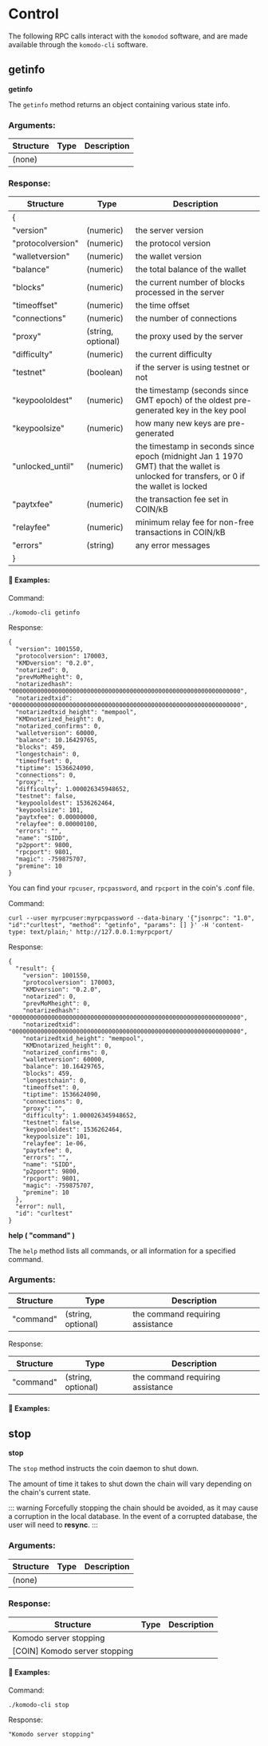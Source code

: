 # Control

The following RPC calls interact with the `komodod` software, and are made available through the `komodo-cli` software.

## getinfo

**getinfo**

The `getinfo` method returns an object containing various state info.

### Arguments:

Structure|Type|Description
---------|----|-----------
(none)                                       |                             |

### Response:

Structure|Type|Description
---------|----|-----------
{                                            |                             |
"version"                                    |(numeric)                    |the server version
"protocolversion"                            |(numeric)                    |the protocol version
"walletversion"                              |(numeric)                    |the wallet version
"balance"                                    |(numeric)                    |the total balance of the wallet
"blocks"                                     |(numeric)                    |the current number of blocks processed in the server
"timeoffset"                                 |(numeric)                    |the time offset
"connections"                                |(numeric)                    |the number of connections
"proxy"                                      |(string, optional)           |the proxy used by the server
"difficulty"                                 |(numeric)                    |the current difficulty
"testnet"                                    |(boolean)                    |if the server is using testnet or not
"keypoololdest"                              |(numeric)                    |the timestamp (seconds since GMT epoch) of the oldest pre-generated key in the key pool
"keypoolsize"                                |(numeric)                    |how many new keys are pre-generated
"unlocked_until"                             |(numeric)                    |the timestamp in seconds since epoch (midnight Jan 1 1970 GMT) that the wallet is unlocked for transfers, or 0 if the wallet is locked
"paytxfee"                                   |(numeric)                    |the transaction fee set in COIN/kB
"relayfee"                                   |(numeric)                    |minimum relay fee for non-free transactions in COIN/kB
"errors"                                     |(string)                     |any error messages
}                                            |                             |

#### :pushpin: Examples:

Command:

```
./komodo-cli getinfo
```

Response:

```
{
  "version": 1001550,
  "protocolversion": 170003,
  "KMDversion": "0.2.0",
  "notarized": 0,
  "prevMoMheight": 0,
  "notarizedhash": "0000000000000000000000000000000000000000000000000000000000000000",
  "notarizedtxid": "0000000000000000000000000000000000000000000000000000000000000000",
  "notarizedtxid_height": "mempool",
  "KMDnotarized_height": 0,
  "notarized_confirms": 0,
  "walletversion": 60000,
  "balance": 10.16429765,
  "blocks": 459,
  "longestchain": 0,
  "timeoffset": 0,
  "tiptime": 1536624090,
  "connections": 0,
  "proxy": "",
  "difficulty": 1.000026345948652,
  "testnet": false,
  "keypoololdest": 1536262464,
  "keypoolsize": 101,
  "paytxfee": 0.00000000,
  "relayfee": 0.00000100,
  "errors": "",
  "name": "SIDD",
  "p2pport": 9800,
  "rpcport": 9801,
  "magic": -759875707,
  "premine": 10
}
```

You can find your `rpcuser`, `rpcpassword`, and `rpcport` in the coin's .conf file.

Command:

```
curl --user myrpcuser:myrpcpassword --data-binary '{"jsonrpc": "1.0", "id":"curltest", "method": "getinfo", "params": [] }' -H 'content-type: text/plain;' http://127.0.0.1:myrpcport/
```

Response:

```
{
  "result": {
    "version": 1001550,
    "protocolversion": 170003,
    "KMDversion": "0.2.0",
    "notarized": 0,
    "prevMoMheight": 0,
    "notarizedhash": "0000000000000000000000000000000000000000000000000000000000000000",
    "notarizedtxid": "0000000000000000000000000000000000000000000000000000000000000000",
    "notarizedtxid_height": "mempool",
    "KMDnotarized_height": 0,
    "notarized_confirms": 0,
    "walletversion": 60000,
    "balance": 10.16429765,
    "blocks": 459,
    "longestchain": 0,
    "timeoffset": 0,
    "tiptime": 1536624090,
    "connections": 0,
    "proxy": "",
    "difficulty": 1.000026345948652,
    "testnet": false,
    "keypoololdest": 1536262464,
    "keypoolsize": 101,
    "relayfee": 1e-06,
    "paytxfee": 0,
    "errors": "",
    "name": "SIDD",
    "p2pport": 9800,
    "rpcport": 9801,
    "magic": -759875707,
    "premine": 10
  },
  "error": null,
  "id": "curltest"
}
```

**help ( "command" )**

The `help` method lists all commands, or all information for a specified command.

### Arguments:

Structure|Type|Description
---------|----|-----------
"command"                                    |(string, optional)           |the command requiring assistance


Response:

Structure|Type|Description
---------|----|-----------
"command"                                    |(string, optional)           |the command requiring assistance

#### :pushpin: Examples:

## stop

**stop**

The `stop` method instructs the coin daemon to shut down.

The amount of time it takes to shut down the chain will vary depending on the chain's current state.

::: warning
Forcefully stopping the chain should be avoided, as it may cause a corruption in the local database. In the event of a corrupted database, the user will need to <b>resync</b>.
:::

### Arguments:

Structure|Type|Description
---------|----|-----------
(none)                                       |                             |

### Response:

Structure|Type|Description
---------|----|-----------
Komodo server stopping                       |                             |
[COIN] Komodo server stopping                |                             |

#### :pushpin: Examples:

Command:

```
./komodo-cli stop
```

Response:

```
"Komodo server stopping"
```
